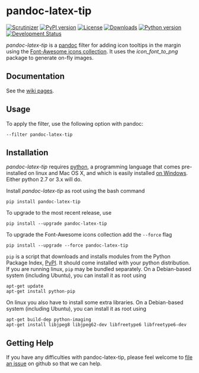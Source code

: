 # pandoc-latex-tip
[![Scrutinizer](https://img.shields.io/scrutinizer/g/chdemko/pandoc-latex-tip.svg)](https://scrutinizer-ci.com/g/chdemko/pandoc-latex-tip/)
[![PyPI version](https://img.shields.io/pypi/v/pandoc-latex-tip.svg)](https://pypi.python.org/pypi/pandoc-latex-tip/)
[![License](https://img.shields.io/pypi/l/pandoc-latex-tip.svg)](http://www.cecill.info/licences/Licence_CeCILL-B_V1-en.html)
[![Downloads](https://img.shields.io/pypi/dm/pandoc-latex-tip.svg)](https://pypi.python.org/pypi/pandoc-latex-tip/)
[![Python version](https://img.shields.io/pypi/pyversions/pandoc-latex-tip.svg)](https://pypi.python.org/pypi/pandoc-latex-tip/)
[![Development Status](https://img.shields.io/pypi/status/pandoc-latex-tip.svg)](https://pypi.python.org/pypi/pandoc-latex-tip/)

*pandoc-latex-tip* is a [pandoc] filter for adding icon tooltips in the margin using the [Font-Awesome icons collection](https://fontawesome.github.io).
It uses the *icon_font_to_png* package to generate on-fly images.

[pandoc]: http://pandoc.org/

Documentation
-------------

See the [wiki pages](https://github.com/chdemko/pandoc-latex-tip/wiki).

Usage
-----

To apply the filter, use the following option with pandoc:

    --filter pandoc-latex-tip

Installation
------------

*pandoc-latex-tip* requires [python], a programming language that comes pre-installed on linux and Mac OS X, and which is easily installed [on Windows]. Either python 2.7 or 3.x will do.

Install *pandoc-latex-tip* as root using the bash command

    pip install pandoc-latex-tip

To upgrade to the most recent release, use

    pip install --upgrade pandoc-latex-tip

To upgrade the Font-Awesome icons collection add the `--force` flag

    pip install --upgrade --force pandoc-latex-tip

`pip` is a script that downloads and installs modules from the Python Package Index, [PyPI].  It should come installed with your python distribution. If you are running linux, `pip` may be bundled separately. On a Debian-based system (including Ubuntu), you can install it as root using

    apt-get update
    apt-get install python-pip

On linux you also have to install some extra libraries. On a Debian-based system (including Ubuntu), you can install it as root using

	apt-get build-dep python-imaging
	apt-get install libjpeg8 libjpeg62-dev libfreetype6 libfreetype6-dev

[python]: https://www.python.org/pandoc-latex-tip
[on Windows]: https://www.python.org/downloads/windows/
[PyPI]: https://pypi.python.org/pypi


Getting Help
------------

If you have any difficulties with pandoc-latex-tip, please feel welcome to [file an issue] on github so that we can help.

[file an issue]: https://github.com/chdemko/pandoc-latex-tip/issues

